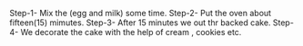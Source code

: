 Step-1- Mix the (egg and milk) some time.
Step-2- Put the oven about fifteen(15) mimutes.
Step-3- After 15 minutes we out thr backed cake.
Step-4- We decorate the cake with the help of cream , cookies etc.


